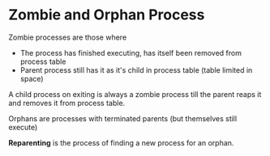 # Zombie and Orphan Process

Zombie processes are those where

* The process has finished executing, has itself been removed from process table
* Parent process still has it as it's child in process table \(table limited in space\)

A child process on exiting is always a zombie process till the parent reaps it and removes it from process table.

  
Orphans are processes with terminated parents \(but themselves still execute\)

**Reparenting** is the process of finding a new process for an orphan.

